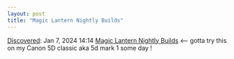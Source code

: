 ```yaml
---
layout: post
title: "Magic Lantern Nightly Builds"
---
```

[Discovered](http://rolandtanglao.com/2020/07/29/p1-blogthis-checkvist-list-links-to-blog/): Jan 7, 2024 14:14 [Magic Lantern Nightly Builds](https://builds.magiclantern.fm/) <-- gotta try this on my Canon 5D classic aka 5d mark 1 some day !
